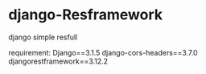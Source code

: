 # django-Resframework
django simple resfull


requirement:
Django==3.1.5
django-cors-headers==3.7.0
djangorestframework==3.12.2

